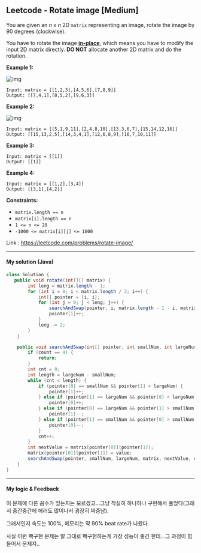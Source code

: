 ## Leetcode - Rotate image [Medium]

You are given an *n* x *n* 2D `matrix` representing an image, rotate the image by 90 degrees (clockwise).

You have to rotate the image [**in-place**](https://en.wikipedia.org/wiki/In-place_algorithm), which means you have to modify the input 2D matrix directly. **DO NOT** allocate another 2D matrix and do the rotation.

 

**Example 1:**

![img](https://assets.leetcode.com/uploads/2020/08/28/mat1.jpg)

```
Input: matrix = [[1,2,3],[4,5,6],[7,8,9]]
Output: [[7,4,1],[8,5,2],[9,6,3]]
```

**Example 2:**

![img](https://assets.leetcode.com/uploads/2020/08/28/mat2.jpg)

```
Input: matrix = [[5,1,9,11],[2,4,8,10],[13,3,6,7],[15,14,12,16]]
Output: [[15,13,2,5],[14,3,4,1],[12,6,8,9],[16,7,10,11]]
```

**Example 3:**

```
Input: matrix = [[1]]
Output: [[1]]
```

**Example 4:**

```
Input: matrix = [[1,2],[3,4]]
Output: [[3,1],[4,2]]
```

 

**Constraints:**

- `matrix.length == n`
- `matrix[i].length == n`
- `1 <= n <= 20`
- `-1000 <= matrix[i][j] <= 1000`

Link : https://leetcode.com/problems/rotate-image/

---



#### My solution (Java)

```java
class Solution {
   public void rotate(int[][] matrix) {
        int leng = matrix.length - 1;
        for (int i = 0; i < matrix.length / 2; i++) {
            int[] pointer = {i, i};
            for (int j = 0; j < leng; j++) {
                searchAndSwap(pointer, i, matrix.length - 1 - i, matrix, matrix[pointer[0]][pointer[1]], 0);
                pointer[1]++;
            }
            leng -= 2;
        }
    }

    public void searchAndSwap(int[] pointer, int smallNum, int largeNum, int[][] matrix, int value, int count) {
        if (count == 4) {
            return;
        }
        int cnt = 0;
        int length = largeNum - smallNum;
        while (cnt < length) {
            if (pointer[0] == smallNum && pointer[1] < largeNum) {
                pointer[1]++;
            } else if (pointer[1] == largeNum && pointer[0] < largeNum) {
                pointer[0]++;
            } else if (pointer[0] == largeNum && pointer[1] > smallNum) {
                pointer[1]--;
            } else if (pointer[1] == smallNum && pointer[0] > smallNum) {
                pointer[0]--;
            }
            cnt++;
        }
        int nextValue = matrix[pointer[0]][pointer[1]];
        matrix[pointer[0]][pointer[1]] = value;
        searchAndSwap(pointer, smallNum, largeNum, matrix, nextValue, count + 1);
    }
}
```

---



#### My logic & Feedback

이 문제에 다른 꼼수가 있는지는 모르겠고...그냥 착실히 하나하나 구현해서 풀었다(그래서 중간중간에 에러도 많이나서 굉장히 짜증남).

그래서인지 속도는 100%, 메모리는 약 90% beat rate가 나왔다.

사실 이런 빡구현 문제는 말 그대로 빡구현하는게 가장 성능이 좋긴 한데...그 과정이 힘들어서 문제지..